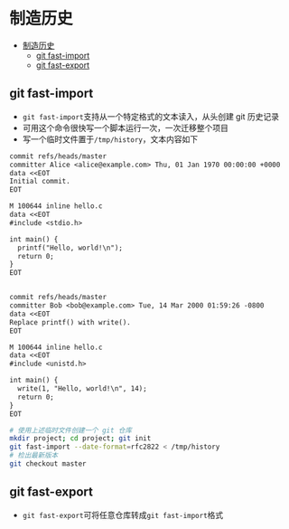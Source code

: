 # 制造历史

- [制造历史](#%E5%88%B6%E9%80%A0%E5%8E%86%E5%8F%B2)
  - [git fast-import](#git-fast-import)
  - [git fast-export](#git-fast-export)

## git fast-import

- `git fast-import`支持从一个特定格式的文本读入，从头创建 git 历史记录
- 可用这个命令很快写一个脚本运行一次，一次迁移整个项目
- 写一个临时文件置于`/tmp/history`，文本内容如下

```txt
commit refs/heads/master
committer Alice <alice@example.com> Thu, 01 Jan 1970 00:00:00 +0000
data <<EOT
Initial commit.
EOT

M 100644 inline hello.c
data <<EOT
#include <stdio.h>

int main() {
  printf("Hello, world!\n");
  return 0;
}
EOT


commit refs/heads/master
committer Bob <bob@example.com> Tue, 14 Mar 2000 01:59:26 -0800
data <<EOT
Replace printf() with write().
EOT

M 100644 inline hello.c
data <<EOT
#include <unistd.h>

int main() {
  write(1, "Hello, world!\n", 14);
  return 0;
}
EOT
```

```sh
# 使用上述临时文件创建一个 git 仓库
mkdir project; cd project; git init
git fast-import --date-format=rfc2822 < /tmp/history
# 检出最新版本
git checkout master
```

## git fast-export

- `git fast-export`可将任意仓库转成`git fast-import`格式
